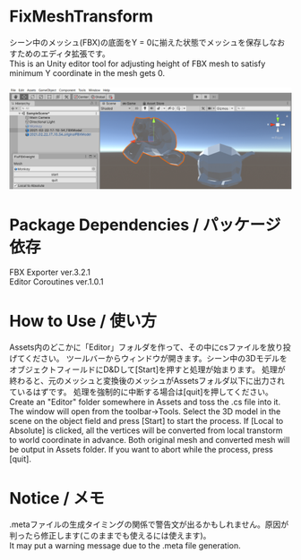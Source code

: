 # FixMeshTransform
シーン中のメッシュ(FBX)の底面をY = 0に揃えた状態でメッシュを保存しなおすためのエディタ拡張です。<br>
This is an Unity editor tool for adjusting height of FBX mesh to satisfy minimum Y coordinate in the mesh gets 0.<br><br>
![](https://github.com/ButchKoh/FixFBXHeight/blob/main/Screenshot.png)

# Package Dependencies / パッケージ依存
FBX Exporter ver.3.2.1<br>
Editor Coroutines ver.1.0.1<br>

# How to Use / 使い方
Assets内のどこかに「Editor」フォルダを作って、その中にcsファイルを放り投げてください。
ツールバーからウィンドウが開きます。シーン中の3DモデルをオブジェクトフィールドにD&Dして[Start]を押すと処理が始まります。
処理が終わると、元のメッシュと変換後のメッシュがAssetsフォルダ以下に出力されているはずです。
処理を強制的に中断する場合は[quit]を押してください。<br>
Create an "Editor" folder somewhere in Assets and toss the .cs file into it.
The window will open from the toolbar->Tools. 
Select the 3D model in the scene on the object field and press [Start] to start the process.
If [Local to Absolute] is clicked, all the vertices will be converted from local transtorm to world coordinate in advance.
Both original mesh and converted mesh will be output in Assets folder.
If you want to abort while the process, press [quit].

# Notice / メモ
.metaファイルの生成タイミングの関係で警告文が出るかもしれません。原因が判ったら修正します(このままでも使えるには使えます)。<br>
It may put a warning message due to the .meta file generation.
